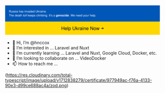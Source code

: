 [![Stand with Ukraine](https://raw.githubusercontent.com/vshymanskyy/StandWithUkraine/main/banner2-direct.svg)](https://vshymanskyy.github.io/StandWithUkraine)

- 👋 Hi, I’m @hnccox
- 👀 I’m interested in ... Laravel and Nuxt
- 🌱 I’m currently learning ... Laravel and Nuxt, Google Cloud, Docker, etc.
- 💞️ I’m looking to collaborate on ... VideoDocker
- 📫 How to reach me ... 

<!---
hnccox/hnccox is a ✨ special ✨ repository because its `README.md` (this file) appears on your GitHub profile.
You can click the Preview link to take a look at your changes.
--->

(https://res.cloudinary.com/total-typescript/image/upload/v1712838279/certificate/977949ac-f76a-4133-90e3-d99ce688ac4a/zod.png)
